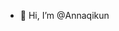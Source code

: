 - 👋 Hi, I’m @Annaqikun
  

<!---
Annaqikun/Annaqikun is a ✨ special ✨ repository because its `README.md` (this file) appears on your GitHub profile.
You can click the Preview link to take a look at your changes.
--->
